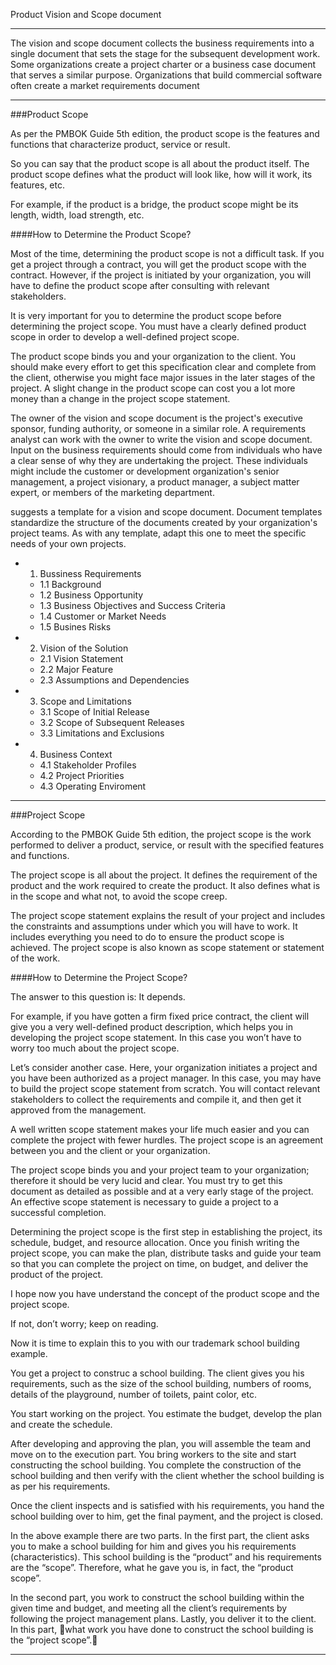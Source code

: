 Product Vision and Scope document

---

The vision and scope document collects the business requirements into a single document that sets the stage for the subsequent development work. Some organizations create a project charter or a business case document that serves a similar purpose. Organizations that build commercial software often create a market requirements document



---

###Product Scope

As per the PMBOK Guide 5th edition, the product scope is the features and functions that characterize product, service or result.

So you can say that the product scope is all about the product itself. The product scope defines what the product will look like, how will it work, its features, etc.

For example, if the product is a bridge, the product scope might be its length, width, load strength, etc.

####How to Determine the Product Scope?

Most of the time, determining the product scope is not a difficult task. If you get a project through a contract, you will get the product scope with the contract. However, if the project is initiated by your organization, you will have to define the product scope after consulting with relevant stakeholders.

It is very important for you to determine the product scope before determining the project scope. You must have a clearly defined product scope in order to develop a well-defined project scope.

The product scope binds you and your organization to the client. You should make every effort to get this specification clear and complete from the client, otherwise you might face major issues in the later stages of the project. A slight change in the product scope can cost you a lot more money than a change in the project scope statement.

The owner of the vision and scope document is the project's executive sponsor, funding authority, or someone in a similar role. A requirements analyst can work with the owner to write the vision and scope document. Input on the business requirements should come from individuals who have a clear sense of why they are undertaking the project. These individuals might include the customer or development organization's senior management, a project visionary, a product manager, a subject matter expert, or members of the marketing department.

suggests a template for a vision and scope document. Document templates standardize the structure of the documents created by your organization's project teams. As with any template, adapt this one to meet the specific needs of your own projects.

  - 1. Bussiness Requirements
    - 1.1 Background
    - 1.2 Business Opportunity
    - 1.3 Business Objectives and Success Criteria
    - 1.4 Customer or Market Needs
    - 1.5 Busines Risks
  - 2. Vision of the Solution
    - 2.1 Vision Statement
    - 2.2 Major Feature
    - 2.3 Assumptions and Dependencies
  - 3. Scope and Limitations
    - 3.1 Scope of Initial Release
    - 3.2 Scope of Subsequent Releases
    - 3.3 Limitations and Exclusions
  - 4. Business Context
    - 4.1 Stakeholder Profiles
    - 4.2 Project Priorities
    - 4.3 Operating Enviroment
  
  ---
  
  
###Project Scope

According to the PMBOK Guide 5th edition, the project scope is the work performed to deliver a product, service, or result with the specified features and functions.

The project scope is all about the project. It defines the requirement of the product and the work required to create the product. It also defines what is in the scope and what not, to avoid the scope creep.

The project scope statement explains the result of your project and includes the constraints and assumptions under which you will have to work. It includes everything you need to do to ensure the product scope is achieved. The project scope is also known as scope statement or statement of the work.

####How to Determine the Project Scope?

The answer to this question is: It depends.

For example, if you have gotten a firm fixed price contract, the client will give you a very well-defined product description, which helps you in developing the project scope statement. In this case you won’t have to worry too much about the project scope.

Let’s consider another case. Here, your organization initiates a project and you have been authorized as a project manager. In this case, you may have to build the project scope statement from scratch. You will contact relevant stakeholders to collect the requirements and compile it, and then get it approved from the management.

A well written scope statement makes your life much easier and you can complete the project with fewer hurdles. The project scope is an agreement between you and the client or your organization.

The project scope binds you and your project team to your organization; therefore it should be very lucid and clear. You must try to get this document as detailed as possible and at a very early stage of the project. An effective scope statement is necessary to guide a project to a successful completion.

Determining the project scope is the first step in establishing the project, its schedule, budget, and resource allocation. Once you finish writing the project scope, you can make the plan, distribute tasks and guide your team so that you can complete the project on time, on budget, and deliver the product of the project.

I hope now you have understand the concept of the product scope and the project scope.

If not, don’t worry; keep on reading.

Now it is time to explain this to you with our trademark school building example.

You get a project to construc a school building. The client gives you his requirements, such as the size of the school building, numbers of rooms, details of the playground, number of toilets, paint color, etc.

You start working on the project. You estimate the budget, develop the plan and create the schedule.

After developing and approving the plan, you will assemble the team and move on to the execution part. You bring workers to the site and start constructing the school building. You complete the construction of the school building and then verify with the client whether the school building is as per his requirements.

Once the client inspects and is satisfied with his requirements, you hand the school building over to him, get the final payment, and the project is closed.

In the above example there are two parts. In the first part, the client asks you to make a school building for him and gives you his requirements (characteristics). This school building is the “product” and his requirements are the “scope”. Therefore, what he gave you is, in fact, the “product scope”.

In the second part, you work to construct the school building within the given time and budget, and meeting all the client’s requirements by following the project management plans. Lastly, you deliver it to the client. In this part, what work you have done to construct the school building is the “project scope”.

------------------

